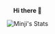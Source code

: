 <div align=center>
  
**Hi there 👋**

</div>

<!--
**minji-o-j/minji-o-j** is a ✨ _special_ ✨ repository because its `README.md` (this file) appears on your GitHub profile.

Here are some ideas to get you started:

- 🔭 I’m currently working on ...
- 🌱 I’m currently learning ...
- 👯 I’m looking to collaborate on ...
- 🤔 I’m looking for help with ...
- 💬 Ask me about ...
- 📫 How to reach me: ...
- 😄 Pronouns: ...
- ⚡ Fun fact: ...
-->

<div align=center>
  
![Minji's Stats](https://github-readme-stats.vercel.app/api?username=minji-o-j&hide=["stars"]&hide_title=true&show_icons=true&icon_color=333&title_color=333&text_color=777)

</div>
